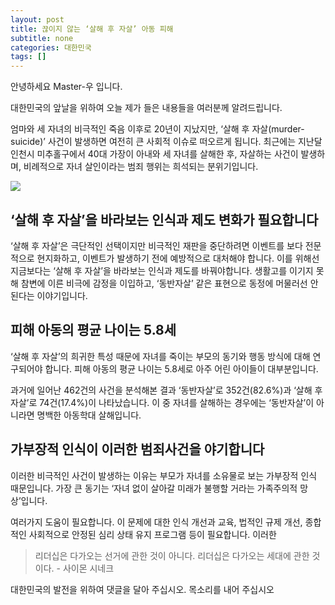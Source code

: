 ```yaml
---
layout: post
title: 끊이지 않는 ‘살해 후 자살’ 아동 피해
subtitle: none
categories: 대한민국
tags: []
---
```


안녕하세요 Master-우 입니다.

대한민국의 앞날을 위하여 오늘 제가 들은 내용들을 여러분께 알려드립니다.



엄마와 세 자녀의 비극적인 죽음 이후로 20년이 지났지만, ‘살해 후 자살(murder-suicide)’ 사건이 발생하면 여전히 큰 사회적 이슈로 떠오르게 됩니다. 최근에는 지난달 인천시 미추홀구에서 40대 가장이 아내와 세 자녀를 살해한 후, 자살하는 사건이 발생하며, 비례적으로 자녀 살인이라는 범죄 행위는 희석되는 분위기입니다.



![](https://source.unsplash.com/800x450/?luxury)

##  ‘살해 후 자살’을 바라보는 인식과 제도 변화가 필요합니다

‘살해 후 자살’은 극단적인 선택이지만 비극적인 재판을 중단하려면 이벤트를 보다 전문적으로 현지화하고, 이벤트가 발생하기 전에 예방적으로 대처해야 합니다. 이를 위해선 지금보다는 ‘살해 후 자살’을 바라보는 인식과 제도를 바꿔야합니다. 생활고를 이기지 못해 참변에 이른 비극에 감정을 이입하고, ‘동반자살’ 같은 표현으로 동정에 머물러선 안 된다는 이야기입니다.

## 피해 아동의 평균 나이는 5.8세

‘살해 후 자살’의 희귀한 특성 때문에 자녀를 죽이는 부모의 동기와 행동 방식에 대해 연구되어야 합니다. 피해 아동의 평균 나이는 5.8세로 아주 어린 아이들이 대부분입니다.

과거에 일어난 462건의 사건을 분석해본 결과 ‘동반자살’로 352건(82.6%)과 ‘살해 후 자살’로 74건(17.4%)이 나타났습니다. 이 중 자녀를 살해하는 경우에는 ‘동반자살’이 아니라면 명백한 아동학대 살해입니다.

## 가부장적 인식이 이러한 범죄사건을 야기합니다

이러한 비극적인 사건이 발생하는 이유는 부모가 자녀를 소유물로 보는 가부장적 인식 때문입니다. 가장 큰 동기는 ‘자녀 없이 살아갈 미래가 불행할 거라는 가족주의적 망상’입니다.

여러가지 도움이 필요합니다. 이 문제에 대한 인식 개선과 교육, 법적인 규제 개선, 종합적인 사회적으로 안정된 심리 상태 유지 프로그램 등이 필요합니다. 이러한


> 리더십은 다가오는 선거에 관한 것이 아니다. 리더십은 다가오는 세대에 관한 것이다. - 사이몬 시네크

대한민국의 발전을 위하여 댓글을 달아 주십시오. 목소리를 내어 주십시오
